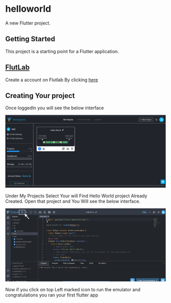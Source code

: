 # helloworld

A new Flutter project.

## Getting Started

This project is a starting point for a Flutter application.

## [FlutLab](https://flutlab.io/) 

Create a account on Flutlab By clicking [here](https://flutlab.io/) 

## Creating Your project
Once loggedIn you will see the below interface

![Alt text](image.png)

Under My Projects Select Your will Find Hello World project Already Created. Open that project and You Will see the below interface. 

![Alt text](<screenshots/Screenshot 2023-07-18 at 19.01.46.png>)

Now if you click on top Left marked icon to run the emulator and congratulations you ran your first flutter app



